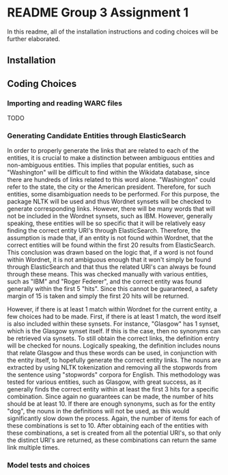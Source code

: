 # README Group 3 Assignment 1

In this readme, all of the installation instructions and coding choices will be further elaborated. 


## Installation



## Coding Choices


### Importing and reading WARC files

TODO

### Generating Candidate Entities through ElasticSearch

In order to properly generate the links that are related to each of the entities, it is crucial to make a distinction between ambiguous entities and non-ambiguous entities. This implies that popular entities, such as "Washington" will be difficult to find within the Wikidata database, since there are hundreds of links related to this word alone. "Washington" could refer to the state, the city or the American president. Therefore, for such entities, some disambiguation needs to be performed. For this purpose, the package NLTK will be used and thus Wordnet synsets will be checked to generate corresponding links. However, there will be many words that will not be included in the Wordnet synsets, such as IBM. However, generally speaking, these entities will be so specific that it will be relatively easy finding the correct entity URI's through ElasticSearch. Therefore, the assumption is made that, if an entity is not found within Wordnet, that the correct entities will be found within the first 20 results from ElasticSearch. This conclusion was drawn based on the logic that, if a word is not found within Wordnet, it is not ambiguous enough that it won't simply be found through ElasticSearch and that thus the related URI's can always be found through these means. This was checked manually with various entities, such as "IBM" and "Roger Federer", and the correct entity was found generally within the first 5 "hits".  Since this cannot be guaranteed, a safety margin of 15 is taken and simply the first 20 hits will be returned. 

However, if there is at least 1 match within Wordnet for the current entity, a few choices had to be made. First, if there is at least 1 match, the word itself is also included within these synsets. For instance, "Glasgow" has 1 synset, which is the Glasgow synset itself. If this is the case, then no synonyms can be retrieved via synsets. To still obtain the correct links, the definition entry will be checked for nouns. Logically speaking, the definition includes nouns that relate Glasgow and thus these words can be used, in conjunction with the entity itself, to hopefully generate the correct entity links.  The nouns are extracted by using  NLTK tokenization and removing all the stopwords from the sentence using "stopwords" corpora for English. This methodology was tested for various entities, such as Glasgow, with great success, as it generally finds the correct entity within at least the first 3 hits for a specific combination. Since again no guarantees can be made, the number of hits should be at least 10. If there are enough synonyms, such as for the entity "dog", the nouns in the definitions will not be used, as this would significantly slow down the process. Again, the number of items for each of these combinations is set to 10. After obtaining each of the entities with these combinations, a set is created from all the potential URI's, so that only the distinct URI's are returned, as these combinations can return the same link multiple times. 

### Model tests and choices
